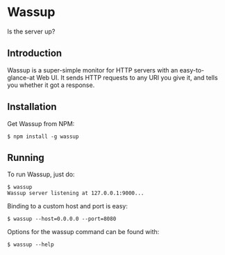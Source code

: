 # Wassup

Is the server up?

## Introduction

Wassup is a super-simple monitor for HTTP servers with an easy-to-glance-at
Web UI. It sends HTTP requests to any URI you give it, and tells you whether
it got a response.

## Installation

Get Wassup from NPM:

    $ npm install -g wassup

## Running

To run Wassup, just do:

    $ wassup
    Wassup server listening at 127.0.0.1:9000...

Binding to a custom host and port is easy:

    $ wassup --host=0.0.0.0 --port=8080

Options for the wassup command can be found with:

    $ wassup --help
